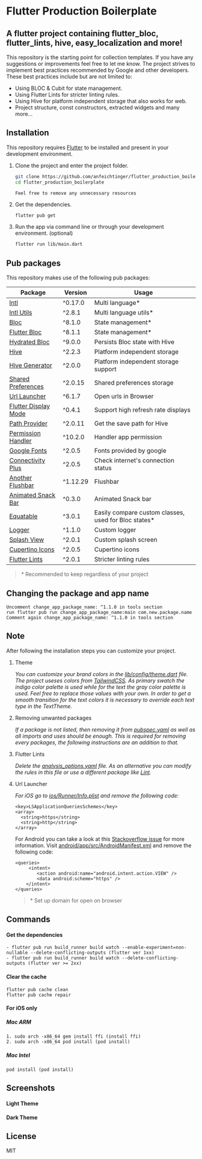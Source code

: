 # Flutter Production Boilerplate

## A flutter project containing flutter\_bloc, flutter\_lints, hive, easy\_localization and more!

This repository is the starting point for collection templates. If you have any suggestions or improvements feel free to let me know. The project strives to implement best practices recommended by Google and other developers. These best practices include but are not limited to:

- Using BLOC & Cubit for state management.
- Using Flutter Lints for stricter linting rules.
- Using Hive for platform independent storage that also works for web.
- Project structure, const constructors, extracted widgets and many more...

## Installation

This repository requires [Flutter](https://flutter.dev/docs/get-started/install) to be installed and present in your development environment.

1. Clone the project and enter the project folder.

    ```sh
    git clone https://github.com/anfeichtinger/flutter_production_boilerplate.git
    cd flutter_production_boilerplate
    ```

    ```
    Feel free to remove any unnecessary resources
    ```

2. Get the dependencies.

    ```sh
    flutter pub get
    ```

3. Run the app via command line or through your development environment. (optional)

    ```sh
    flutter run lib/main.dart
    ```

## Pub packages

This repository makes use of the following pub packages:

| Package                                                              | Version  | Usage                                                |
|----------------------------------------------------------------------|----------|------------------------------------------------------|
| [Intl](https://pub.dev/packages/intl)                                | ^0.17.0  | Multi language*                                      |
| [Intl Utils](https://pub.dev/packages/intl_utils)                    | ^2.8.1   | Multi language utils*                                |
| [Bloc](https://pub.dev/packages/bloc)                                | ^8.1.0   | State management*                                    |
| [Flutter Bloc](https://pub.dev/packages/flutter_bloc)                | ^8.1.1   | State management*                                    |
| [Hydrated Bloc](https://pub.dev/packages/hydrated_bloc)              | ^9.0.0   | Persists Bloc state with Hive                        |
| [Hive](https://pub.dev/packages/hive)                                | ^2.2.3   | Platform independent storage                         |
| [Hive Generator](https://pub.dev/packages/hive_generator)            | ^2.0.0   | Platform independent storage support                 |
| [Shared Preferences](https://pub.dev/packages/shared_preferences)    | ^2.0.15  | Shared preferences storage                           |
| [Url Launcher](https://pub.dev/packages/url_launcher)                | ^6.1.7   | Open urls in Browser                                 |
| [Flutter Display Mode](https://pub.dev/packages/flutter_displaymode) | ^0.4.1   | Support high refresh rate displays                   |
| [Path Provider](https://pub.dev/packages/path_provider)              | ^2.0.11  | Get the save path for Hive                           |
| [Permission Handler](https://pub.dev/packages/permission_handler)    | ^10.2.0  | Handler app permission                               |
| [Google Fonts](https://pub.dev/packages/google_fonts)                | ^2.0.5   | Fonts provided by google                             |
| [Connectivity Plus](https://pub.dev/packages/connectivity_plus)      | ^2.0.5   | Check internet's connection status                   |
| [Another Flushbar](https://pub.dev/packages/another_flushbar)        | ^1.12.29 | Flushbar                                             |
| [Animated Snack Bar](https://pub.dev/packages/animated_snack_bar)    | ^0.3.0   | Animated Snack bar                                   |
| [Equatable](https://pub.dev/packages/equatable)                      | ^3.0.1   | Easily compare custom classes, used for Bloc states* |
| [Logger](https://pub.dev/packages/logger)                            | ^1.1.0   | Custom logger                                        |
| [Splash View](https://pub.dev/packages/splash_view)                  | ^2.0.1   | Custom splash screen                                 |
| [Cupertino Icons](https://pub.dev/packages/cupertino_icons)          | ^2.0.5   | Cupertino icons                                      |
| [Flutter Lints](https://pub.dev/packages/flutter_lints)              | ^2.0.1   | Stricter linting rules                               |

> \* Recommended to keep regardless of your project

## Changing the package and app name

```
Uncomment change_app_package_name: ^1.1.0 in tools section
run flutter pub run change_app_package_name:main com.new.package.name
Comment again change_app_package_name: ^1.1.0 in tools section
```

## Note

After following the installation steps you can customize your project.

1. Theme

   _You can customize your brand colors in the [lib/config/theme.dart](./lib/common/app_themes.dart) file. The project useses colors from [TailwindCSS](https://tailwindcss.com/docs/customizing-colors). As primary swatch the indigo color palette is used while for the text the gray color palette is used. Feel free to replace those values with your own. In order to get a smooth transition for the text colors it is necessary to override each text type in the TextTheme._

2. Removing unwanted packages

   _If a package is not listed, then removing it from [pubspec.yaml](./pubspec.yaml) as well as all imports and uses should be enough. This is required for removing every packages, the following instructions are an addition to that._

3. Flutter Lints

   _Delete the [analysis_options.yaml](./analysis_options.yaml) file. As an alternative you can modify the rules in this file or use a different package like [Lint](https://pub.dev/packages/lint)._

5. Url Launcher

   _For iOS go to [ios/Runner/Info.plist](./ios/Runner/Info.plist) and remove the following code:_

    ```
    <key>LSApplicationQueriesSchemes</key>
    <array>
      <string>https</string>
      <string>http</string>
    </array>
    ```

   For Android you can take a look at this [Stackoverflow issue](https://stackoverflow.com/a/65082750) for more information. Visit [android/app/src/AndroidManifest.xml](./android/app/src/main/AndroidManifest.xml) and remove the
   following code:

    ```
    <queries>
         <intent>
            <action android:name="android.intent.action.VIEW" />
            <data android:scheme="https" />
        </intent>
    </queries>
    ```
   > \* Set up domain for open on browser

## Commands

#### Get the dependencies

```
- flutter pub run build_runner build watch --enable-experiment=non-nullable --delete-conflicting-outputs (flutter ver 1xx)
- flutter pub run build_runner build watch --delete-conflicting-outputs (flutter ver >= 2xx)  
```

#### Clear the cache

```
flutter pub cache clean
flutter pub cache repair
```

#### For iOS only

##### Mac ARM

```
1. sudo arch -x86_64 gem install ffi (install ffi)
2. sudo arch -x86_64 pod install (pod install)
```

##### Mac Intel

```
pod install (pod install)
```

## Screenshots

#### Light Theme

#### Dark Theme

## License

MIT